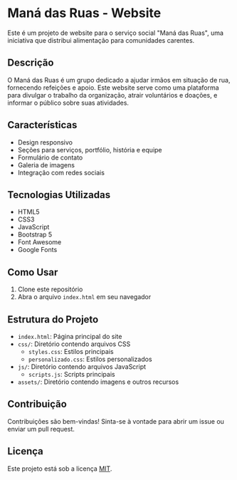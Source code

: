 # Maná das Ruas - Website

Este é um projeto de website para o serviço social "Maná das Ruas", uma iniciativa que distribui alimentação para comunidades carentes.

## Descrição

O Maná das Ruas é um grupo dedicado a ajudar irmãos em situação de rua, fornecendo refeições e apoio. Este website serve como uma plataforma para divulgar o trabalho da organização, atrair voluntários e doações, e informar o público sobre suas atividades.

## Características

- Design responsivo
- Seções para serviços, portfólio, história e equipe
- Formulário de contato
- Galeria de imagens
- Integração com redes sociais

## Tecnologias Utilizadas

- HTML5
- CSS3
- JavaScript
- Bootstrap 5
- Font Awesome
- Google Fonts

## Como Usar

1. Clone este repositório
2. Abra o arquivo `index.html` em seu navegador

## Estrutura do Projeto

- `index.html`: Página principal do site
- `css/`: Diretório contendo arquivos CSS
  - `styles.css`: Estilos principais
  - `personalizado.css`: Estilos personalizados
- `js/`: Diretório contendo arquivos JavaScript
  - `scripts.js`: Scripts principais
- `assets/`: Diretório contendo imagens e outros recursos

## Contribuição

Contribuições são bem-vindas! Sinta-se à vontade para abrir um issue ou enviar um pull request.

## Licença

Este projeto está sob a licença [MIT](https://opensource.org/licenses/MIT).
